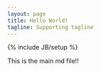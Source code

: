 ```yaml
---
layout: page
title: Hello World!
tagline: Supporting tagline
---
```

{% include JB/setup %}

This is the main md file!!
